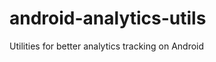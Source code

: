 android-analytics-utils
=======================

Utilities for better analytics tracking on Android
